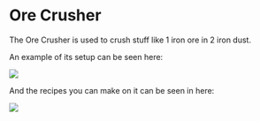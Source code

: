 # Ore Crusher
The Ore Crusher is used to crush stuff like 1 iron ore in 2 iron dust.

An example of its setup can be seen here:

![](https://i.gyazo.com/8c6afaff8149a0193b46f129f3017ec5.png)

And the recipes you can make on it can be seen in here:

![](https://i.gyazo.com/ef85714aec5ed91e3d1f524912e691b8.png)
